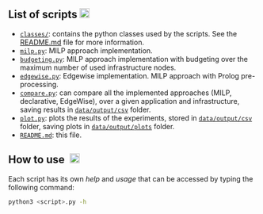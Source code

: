 ## List of scripts <img src="https://img.icons8.com/small/344/folder-tree.png" alt="folder tree" width="20" height="20">

- [`classes/`](classes/): contains the python classes used by the scripts. See the [README.md](classes/README.md) file for more information.
- [`milp.py`](milp.py): MILP approach implementation.
- [`budgeting.py`](budgeting.py): MILP approach implementation with budgeting over the maximum number of used infrastructure nodes.
- [`edgewise.py`](edgewise.py): Edgewise implementation. MILP approach with Prolog pre-processing.
- [`compare.py`](compare.py): can compare all the implemented approaches (MILP, declarative, EdgeWise), over a given application and infrastructure, saving results in [`data/output/csv`](data/output/csv) folder.
- [`plot.py`](plot.py): plots the results of the experiments, stored in [`data/output/csv`](data/output/csv) folder, saving plots in [`data/output/plots`](data/output/plots) folder.
- [`README.md`](README.md): this file.

## How to use &nbsp;<img src="https://cdn-icons-png.flaticon.com/512/3208/3208615.png" alt="checklist" width="20" height="20"/>

Each script has its own _help_ and _usage_ that can be accessed by typing the following command:
``` bash
python3 <script>.py -h
```
